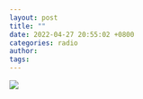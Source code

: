 ```yaml
---
layout: post
title: ""
date: 2022-04-27 20:55:02 +0800
categories: radio
author: 
tags: 
---
```

![]({{site.baseurl}}/images/cover_20220427.jpg)



